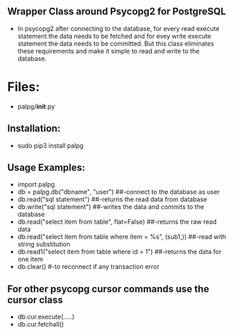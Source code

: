 ## Wrapper Class around Psycopg2 for PostgreSQL
* In psycopg2 after connecting to the database, for every read execute statement the data needs to be fetched and for evey write execute statement the data needs to be committed. But this class eliminates these requirements and make it simple to read and write to the database.

# Files:
* palpg/__init__.py

## Installation:
* sudo pip3 install palpg

## Usage Examples:
* import palpg
* db = palpg.db("dbname", "user")  ##-connect to the database as user
* db.read("sql statement")  ##-returns the read data from database
* db.write("sql statement")  ##-writes the data and commits to the database
* db.read("select item from table", flat=False)  ##-returns the raw read data 
* db.read("select item from table where item = %s", (sub1,))  ##-read with string substitution
* db.read1("select item from table where id = 1") ##-returns the data for one item
* db.clear()  #-to reconnect if any transaction error

## For other psycopg cursor commands use the cursor class
* db.cur.execute(.....)
* db.cur.fetchall()
